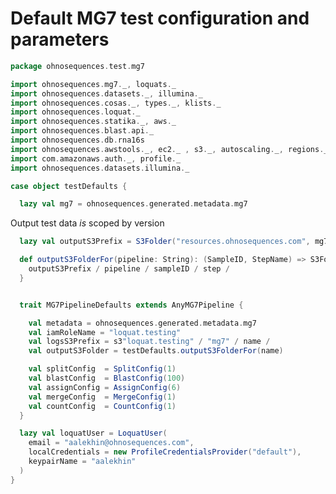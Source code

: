 
# Default MG7 test configuration and parameters


```scala
package ohnosequences.test.mg7

import ohnosequences.mg7._, loquats._
import ohnosequences.datasets._, illumina._
import ohnosequences.cosas._, types._, klists._
import ohnosequences.loquat._
import ohnosequences.statika._, aws._
import ohnosequences.blast.api._
import ohnosequences.db.rna16s
import ohnosequences.awstools._, ec2._ , s3._, autoscaling._, regions._
import com.amazonaws.auth._, profile._
import ohnosequences.datasets.illumina._

case object testDefaults {

  lazy val mg7 = ohnosequences.generated.metadata.mg7
```

Output test data *is* scoped by version

```scala
  lazy val outputS3Prefix = S3Folder("resources.ohnosequences.com", mg7.organization) / mg7.artifact / mg7.version / "test" /

  def outputS3FolderFor(pipeline: String): (SampleID, StepName) => S3Folder = { (sampleID, step) =>
    outputS3Prefix / pipeline / sampleID / step /
  }


  trait MG7PipelineDefaults extends AnyMG7Pipeline {

    val metadata = ohnosequences.generated.metadata.mg7
    val iamRoleName = "loquat.testing"
    val logsS3Prefix = s3"loquat.testing" / "mg7" / name /
    val outputS3Folder = testDefaults.outputS3FolderFor(name)

    val splitConfig  = SplitConfig(1)
    val blastConfig  = BlastConfig(100)
    val assignConfig = AssignConfig(6)
    val mergeConfig  = MergeConfig(1)
    val countConfig  = CountConfig(1)
  }

  lazy val loquatUser = LoquatUser(
    email = "aalekhin@ohnosequences.com",
    localCredentials = new ProfileCredentialsProvider("default"),
    keypairName = "aalekhin"
  )
}

```




[main/scala/mg7/bundles.scala]: ../../../main/scala/mg7/bundles.scala.md
[main/scala/mg7/configs.scala]: ../../../main/scala/mg7/configs.scala.md
[main/scala/mg7/csv.scala]: ../../../main/scala/mg7/csv.scala.md
[main/scala/mg7/data.scala]: ../../../main/scala/mg7/data.scala.md
[main/scala/mg7/defaults.scala]: ../../../main/scala/mg7/defaults.scala.md
[main/scala/mg7/loquats/1.flash.scala]: ../../../main/scala/mg7/loquats/1.flash.scala.md
[main/scala/mg7/loquats/2.split.scala]: ../../../main/scala/mg7/loquats/2.split.scala.md
[main/scala/mg7/loquats/3.blast.scala]: ../../../main/scala/mg7/loquats/3.blast.scala.md
[main/scala/mg7/loquats/4.assign.scala]: ../../../main/scala/mg7/loquats/4.assign.scala.md
[main/scala/mg7/loquats/5.merge.scala]: ../../../main/scala/mg7/loquats/5.merge.scala.md
[main/scala/mg7/loquats/6.count.scala]: ../../../main/scala/mg7/loquats/6.count.scala.md
[main/scala/mg7/package.scala]: ../../../main/scala/mg7/package.scala.md
[main/scala/mg7/parameters.scala]: ../../../main/scala/mg7/parameters.scala.md
[main/scala/mg7/pipeline.scala]: ../../../main/scala/mg7/pipeline.scala.md
[main/scala/mg7/referenceDB.scala]: ../../../main/scala/mg7/referenceDB.scala.md
[test/scala/mg7/counts.scala]: counts.scala.md
[test/scala/mg7/fqnames.scala]: fqnames.scala.md
[test/scala/mg7/mock/illumina.scala]: mock/illumina.scala.md
[test/scala/mg7/mock/pacbio.scala]: mock/pacbio.scala.md
[test/scala/mg7/PRJEB6592/PRJEB6592.scala]: PRJEB6592/PRJEB6592.scala.md
[test/scala/mg7/referenceDBs.scala]: referenceDBs.scala.md
[test/scala/mg7/taxonomy.scala]: taxonomy.scala.md
[test/scala/mg7/testData.scala]: testData.scala.md
[test/scala/mg7/testDefaults.scala]: testDefaults.scala.md